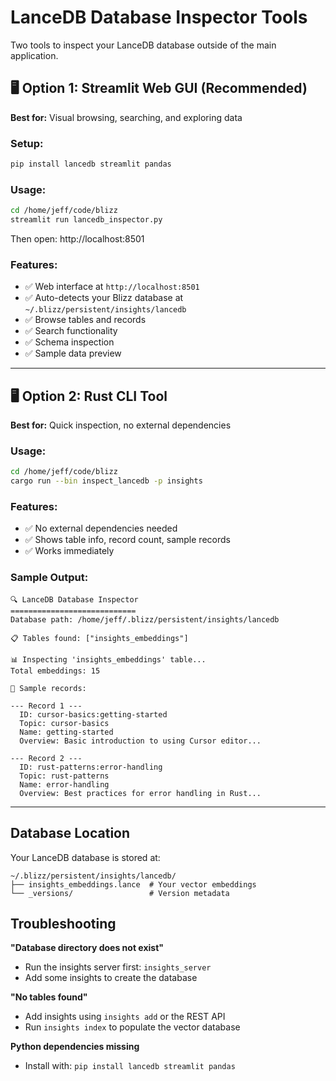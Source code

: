 # LanceDB Database Inspector Tools

Two tools to inspect your LanceDB database outside of the main application.

## 🖥️ Option 1: Streamlit Web GUI (Recommended)

**Best for:** Visual browsing, searching, and exploring data

### Setup:
```bash
pip install lancedb streamlit pandas
```

### Usage:
```bash
cd /home/jeff/code/blizz
streamlit run lancedb_inspector.py
```

Then open: http://localhost:8501

### Features:
- ✅ Web interface at `http://localhost:8501`
- ✅ Auto-detects your Blizz database at `~/.blizz/persistent/insights/lancedb`
- ✅ Browse tables and records
- ✅ Search functionality  
- ✅ Schema inspection
- ✅ Sample data preview

---

## 🖥️ Option 2: Rust CLI Tool 

**Best for:** Quick inspection, no external dependencies

### Usage:
```bash
cd /home/jeff/code/blizz
cargo run --bin inspect_lancedb -p insights
```

### Features:
- ✅ No external dependencies needed
- ✅ Shows table info, record count, sample records
- ✅ Works immediately

### Sample Output:
```
🔍 LanceDB Database Inspector
============================
Database path: /home/jeff/.blizz/persistent/insights/lancedb

📋 Tables found: ["insights_embeddings"]

📊 Inspecting 'insights_embeddings' table...
Total embeddings: 15

📝 Sample records:

--- Record 1 ---
  ID: cursor-basics:getting-started
  Topic: cursor-basics
  Name: getting-started
  Overview: Basic introduction to using Cursor editor...

--- Record 2 ---
  ID: rust-patterns:error-handling
  Topic: rust-patterns  
  Name: error-handling
  Overview: Best practices for error handling in Rust...
```

---

## Database Location

Your LanceDB database is stored at:
```
~/.blizz/persistent/insights/lancedb/
├── insights_embeddings.lance  # Your vector embeddings
└── _versions/                 # Version metadata
```

## Troubleshooting

**"Database directory does not exist"**
- Run the insights server first: `insights_server`
- Add some insights to create the database

**"No tables found"** 
- Add insights using `insights add` or the REST API
- Run `insights index` to populate the vector database

**Python dependencies missing**
- Install with: `pip install lancedb streamlit pandas`
